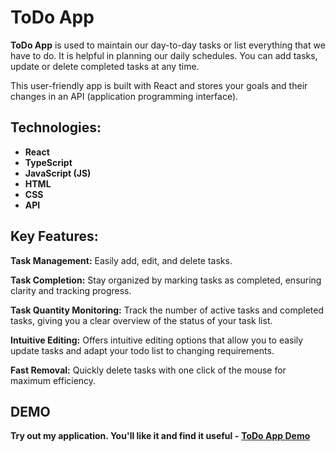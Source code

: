 # ToDo App
**ToDo App** is used to maintain our day-to-day tasks or list everything that we have to do. It is helpful in planning our daily schedules. You can add tasks, update or delete completed tasks at any time.

This user-friendly app is built with React  and stores your goals and their changes in an API (application programming interface).

## Technologies:
* **React**
* **TypeScript**
* **JavaScript (JS)**
* **HTML**
* **CSS**
* **API**

## Key Features:

**Task Management:** Easily add, edit, and delete tasks.

**Task Completion:** Stay organized by marking tasks as completed, ensuring clarity and tracking progress.

**Task Quantity Monitoring:** Track the number of active tasks and completed tasks, giving you a clear overview of the status of your task list.

**Intuitive Editing:** Offers intuitive editing options that allow you to easily update tasks and adapt your todo list to changing requirements.

**Fast Removal:** Quickly delete tasks with one click of the mouse for maximum efficiency.

## DEMO
**Try out my application. You'll like it and find it useful -**
**[ToDo App Demo](https://antonina-klishch.github.io/todo_application/)**
